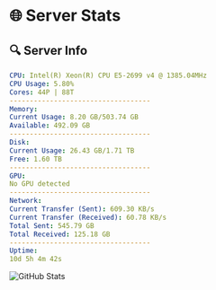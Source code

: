 # 🌐 Server Stats
## 🔍 Server Info
```yaml
CPU: Intel(R) Xeon(R) CPU E5-2699 v4 @ 1385.04MHz
CPU Usage: 5.80%
Cores: 44P | 88T
-----------------------------------
Memory:
Current Usage: 8.20 GB/503.74 GB
Available: 492.09 GB
-----------------------------------
Disk:
Current Usage: 26.43 GB/1.71 TB
Free: 1.60 TB
-----------------------------------
GPU:
No GPU detected
-----------------------------------
Network:
Current Transfer (Sent): 609.30 KB/s
Current Transfer (Received): 60.78 KB/s
Total Sent: 545.79 GB
Total Received: 125.18 GB
-----------------------------------
Uptime:
10d 5h 4m 42s
```
![GitHub Stats](https://img.shields.io/badge/Updated-2025-04-29_22:13:30-blue)